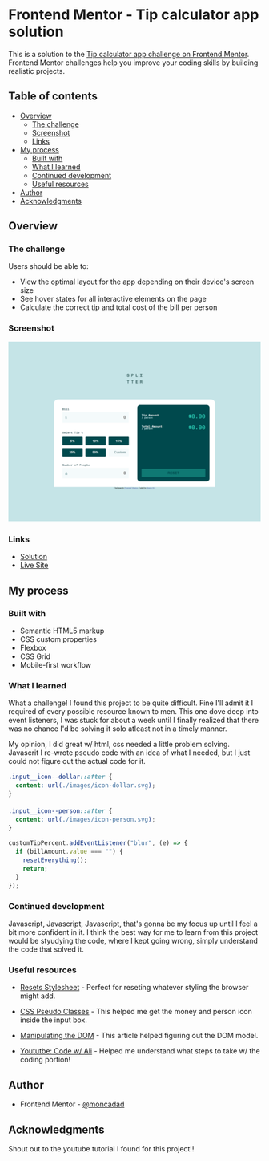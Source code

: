 # Frontend Mentor - Tip calculator app solution

This is a solution to the [Tip calculator app challenge on Frontend Mentor](https://www.frontendmentor.io/challenges/tip-calculator-app-ugJNGbJUX). Frontend Mentor challenges help you improve your coding skills by building realistic projects.

## Table of contents

- [Overview](#overview)
  - [The challenge](#the-challenge)
  - [Screenshot](#screenshot)
  - [Links](#links)
- [My process](#my-process)
  - [Built with](#built-with)
  - [What I learned](#what-i-learned)
  - [Continued development](#continued-development)
  - [Useful resources](#useful-resources)
- [Author](#author)
- [Acknowledgments](#acknowledgments)

## Overview

### The challenge

Users should be able to:

- View the optimal layout for the app depending on their device's screen size
- See hover states for all interactive elements on the page
- Calculate the correct tip and total cost of the bill per person

### Screenshot

![](./screenshot.png)

### Links

- [Solution](https://your-solution-url.com)
- [Live Site](https://rococo-tulumba-d19163.netlify.app/)

## My process

### Built with

- Semantic HTML5 markup
- CSS custom properties
- Flexbox
- CSS Grid
- Mobile-first workflow

### What I learned

What a challenge! I found this project to be quite difficult. Fine I'll admit it I required of every possible resource known to men.
This one dove deep into event listeners, I was stuck for about a week until I finally realized that there was no chance I'd be solving it solo atleast not in a timely manner.

My opinion, I did great w/ html, css needed a little problem solving.
Javascrit I re-wrote pseudo code with an idea of what I needed, but I just could not figure out the actual code for it.

```css
.input__icon--dollar::after {
  content: url(./images/icon-dollar.svg);
}

.input__icon--person::after {
  content: url(./images/icon-person.svg);
}
```

```js
customTipPercent.addEventListener("blur", (e) => {
  if (billAmount.value === "") {
    resetEverything();
    return;
  }
});
```

### Continued development

Javascript, Javascript, Javascript, that's gonna be my focus up until I feel a bit more confident in it. I think the best way for me to learn from this project would be styudying the code, where I kept going wrong, simply understand the code that solved it.

### Useful resources

- [Resets Stylesheet](http://meyerweb.com/eric/tools/css/reset/) - Perfect for reseting whatever styling the browser might add.

- [CSS Pseudo Classes](https://developer.mozilla.org/en-US/docs/Web/CSS/::after) - This helped me get the money and person icon inside the input box.
- [Manipulating the DOM](https://www.freecodecamp.org/news/javascript-document-object-model-explained/) - This article helped figuring out the DOM model.

- [Yoututbe: Code w/ Ali](https://www.youtube.com/watch?v=C2OPSdSac-g&t=990s) - Helped me understand what steps to take w/ the coding portion!

## Author

- Frontend Mentor - [@moncadad](https://www.frontendmentor.io/profile/moncadad)

## Acknowledgments

Shout out to the youtube tutorial I found for this project!!
